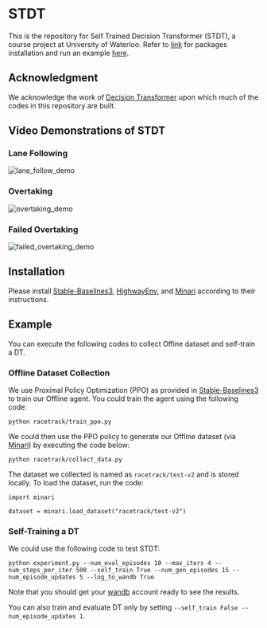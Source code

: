 # STDT
This is the repository for Self Trained Decision Transformer (STDT), a course project at University of Waterloo. Refer to [link](#installation) for packages installation and run an example [here](#example).

## Acknowledgment
We acknowledge the work of [Decision Transformer](https://github.com/kzl/decision-transformer) upon which much of the codes in this repository are built.

## Video Demonstrations of STDT
### Lane Following
![lane_follow_demo](Highway-env-lane-tracking.gif)


### Overtaking
![overtaking_demo](Highway-env-success.gif)

### Failed Overtaking
![failed_overtaking_demo](Highway-env-overtaking-fail.gif)

## Installation
Please install [Stable-Baselines3](https://github.com/DLR-RM/stable-baselines3), [HighwayEnv](https://github.com/Farama-Foundation/HighwayEnv), and [Minari](https://github.com/Farama-Foundation/Minari) according to their instructions.

## Example
You can execute the following codes to collect Offine dataset and self-train a DT.
### Offline Dataset Collection
We use Proximal Policy Optimization (PPO) as provided in [Stable-Baselines3](https://github.com/DLR-RM/stable-baselines3) to train our Offline agent. You could train the agent using the following code:
```
python racetrack/train_ppo.py
```
We could then use the PPO policy to generate our Offline dataset (via [Minari](https://github.com/Farama-Foundation/Minari)) by executing the code below:
```
python racetrack/collect_data.py
```
The dataset we collected is named as ```racetrack/test-v2``` and is stored locally. To load the dataset, run the code:
```
import minari

dataset = minari.load_dataset("racetrack/test-v2")
```

### Self-Training a DT
We could use the following code to test STDT:
```
python experiment.py --num_eval_episodes 10 --max_iters 4 --num_steps_per_iter 500 --self_train True --num_gen_episodes 15 --num_episode_updates 5 --log_to_wandb True
```
Note that you should get your [wandb](https://wandb.ai/site) account ready to see the results.

You can also train and evaluate DT only by setting ```--self_train False --num_episode_updates 1```.
